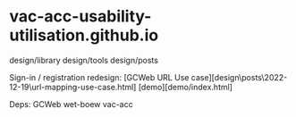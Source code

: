 
# vac-acc-usability-utilisation.github.io

design/library
design/tools
design/posts

Sign-in / registration redesign:
[GCWeb URL Use case][design\posts\2022-12-19\url-mapping-use-case.html]
[demo][demo/index.html]

Deps:
GCWeb
wet-boew
vac-acc

